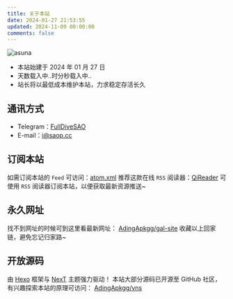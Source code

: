 ```yaml
---
title: 关于本站
date: 2024-01-27 21:53:55
updated: 2024-11-09 00:00:00
comments: false
---
```


![asuna](https://registry.npmmirror.com/js-asuna/latest/files/pic/Asuna/Asuna16x9.webp)

- 本站始建于 2024 年 01 月 27 日
- <span id="timeDate">天数载入中..</span><span id="times">时分秒载入中..</span>
- 站长将以最低成本维护本站，力求稳定存活长久

## 通讯方式

- Telegram：[FullDiveSAO](https://t.me/FullDiveSAO)
- E-mail：[i@saop.cc](mailto:i@saop.cc)

## 订阅本站

如需订阅本站的 `Feed` 可访问：[atom.xml](/atom.xml)
推荐这款在线 `RSS` 阅读器：[QiReader](https://www.qireader.com/)
可使用 `RSS` 阅读器订阅本站，以便获取最新资源推送~

## 永久网址

找不到网址的时候可到这里看最新网址：
[AdingApkgg/gal-site](https://github.com/AdingApkgg/gal-site/blob/main/README.md)
收藏以上回家链，避免忘记归家路~

## 开放源码

由 [Hexo](https://hexo.io/zh-cn/) 框架与 [NexT](https://theme-next.js.org/) 主题强力驱动！
本站大部分源码已开源至 GitHub 社区，
有兴趣探索本站的原理可访问：
[AdingApkgg/vns](https://github.com/AdingApkgg/vns)

